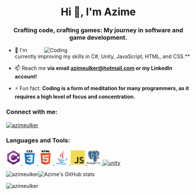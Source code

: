 <h1 align="center">Hi 👋, I'm Azime</h1>
<h3 align="center">Crafting code, crafting games: My journey in software and game development.</h3>
<img align="right" alt="Coding" width="400" src="https://cdn.dribbble.com/users/2704414/screenshots/7466903/selfportrait.gif">


- 🌱 I'm currently improving my skills in C#, Unity, JavaScript, HTML, and CSS.**

- 📫 Reach me **via email azimeulker@hotmail.com or my LinkedIn account!**

- ⚡ Fun fact: **Coding is a form of meditation for many programmers, as it requires a high level of focus and concentration.**

<h3 align="left">Connect with me:</h3>
<p align="left">
<a href="https://linkedin.com/in/azimeulker" target="blank"><img align="center" src="https://raw.githubusercontent.com/rahuldkjain/github-profile-readme-generator/master/src/images/icons/Social/linked-in-alt.svg" alt="azimeulker" height="30" width="40" /></a>
</p>

<h3 align="left">Languages and Tools:</h3>
<p align="left"> <a href="https://www.w3schools.com/cs/" target="_blank" rel="noreferrer"> <img src="https://raw.githubusercontent.com/devicons/devicon/master/icons/csharp/csharp-original.svg" alt="csharp" width="40" height="40"/> </a> <a href="https://www.w3schools.com/css/" target="_blank" rel="noreferrer"> <img src="https://raw.githubusercontent.com/devicons/devicon/master/icons/css3/css3-original-wordmark.svg" alt="css3" width="40" height="40"/> </a> <a href="https://www.w3.org/html/" target="_blank" rel="noreferrer"> <img src="https://raw.githubusercontent.com/devicons/devicon/master/icons/html5/html5-original-wordmark.svg" alt="html5" width="40" height="40"/> </a> <a href="https://www.java.com" target="_blank" rel="noreferrer"> <img src="https://raw.githubusercontent.com/devicons/devicon/master/icons/java/java-original.svg" alt="java" width="40" height="40"/> </a> <a href="https://developer.mozilla.org/en-US/docs/Web/JavaScript" target="_blank" rel="noreferrer"> <img src="https://raw.githubusercontent.com/devicons/devicon/master/icons/javascript/javascript-original.svg" alt="javascript" width="40" height="40"/> </a> <a href="https://www.postgresql.org" target="_blank" rel="noreferrer"> <img src="https://raw.githubusercontent.com/devicons/devicon/master/icons/postgresql/postgresql-original-wordmark.svg" alt="postgresql" width="40" height="40"/> </a> <a href="https://unity.com/" target="_blank" rel="noreferrer"> <img src="https://www.vectorlogo.zone/logos/unity3d/unity3d-icon.svg" alt="unity" width="40" height="40"/> </a> </p>

<p><img align="left" src="https://github-readme-stats-sigma-five.vercel.app/api/top-langs?username=azimeulker&show_icons=true&locale=en&layout=compact" alt="azimeulker" /></p>

![Azime's GitHub stats](https://github-readme-stats.vercel.app/api?username=azimeulker&count_private=true)

<p><img align="center" src="https://github-readme-streak-stats.herokuapp.com/?user=azimeulker&" alt="azimeulker" /></p>
